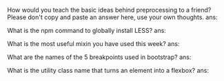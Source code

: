 How would you teach the basic ideas behind preprocessing to a friend? Please don't copy and paste an answer here, use your own thoughts.
ans:


What is the npm command to globally install LESS?
ans:

What is the most useful mixin you have used this week?
ans:

What are the names of the 5 breakpoints used in bootstrap?
ans:

What is the utility class name that turns an element into a flexbox?
ans:
